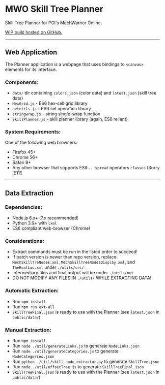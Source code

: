 MWO Skill Tree Planner
===

Skill Tree Planner for PGI's MechWarrior Online.

[WIP build hosted on GitHub.](https://mat3049.github.io/mwo-skilltree-planner/)
___

Web Application
---

The Planner application is a webpage that uses bindings to `<canvas>` elements for its interface.

### Components: ###
* `data/` dir containing `colors.json` (color data) and `latest.json` (skill tree data)
* `HexGrid.js` - ES6 hex-cell grid library
* `setutils.js` - ES6 set operation library
* `stringwrap.js` - string single-wrap function
* `SkillPlanner.js` - skill planner library (again, ES6 reliant)

### System Requirements: ###
One of the following web browsers:
* Firefox 45+
* Chrome 56+
* Safari 9+
* Any other browser that supports ES6 `...spread` operators `classes` (Sorry IE11!)

___

Data Extraction
---

### Dependencies: ###
* Node.js 6.x+ (7.x recommended)
* Python 3.6+ with `lxml`
* ES6 compliant web-browser (Chrome)

### Considerations: ###
* Extract commands must be run in the listed order to succeed!
* If patch version is newer than repo version, replace `MechSkillTreNodes.xml`, `MechSkillTreeNodesDisplay.xml`, and `TheRealLoc.xml` under `./utils/src/`
* Intermediary files and final output will be under `./utils/out`
* DO NOT MODIFY ANY FILES IN `./utils/` WHILE EXTRACTING DATA!

### Automatic Extraction: ###
* Run `npm install`
* Run `npm run ext-all`
* `SkillTreeFinal.json` is ready to use with the Planner (see `latest.json` in `public/data/`)

### Manual Extraction: ###
* Run `npm install`
* Run `node ./util/generateLinks.js` to generate `NodeLinks.json`
* Run `node ./util/generateCategories.js` to generate `NodeCategories.json`
* Run `python ./util/skill_node_extractor.py` to generate `SkillTree.json`
* Run `node ./util/offsetTree.js` to generate `SkillTreeFinal.json`
* `SkillTreeFinal.json` is ready to use with the Planner (see `latest.json` in `public/data/`)

